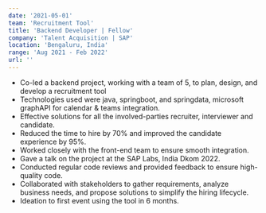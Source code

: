 ```yaml
---
date: '2021-05-01'
team: 'Recruitment Tool'
title: 'Backend Developer | Fellow'
company: 'Talent Acquisition | SAP'
location: 'Bengaluru, India'
range: 'Aug 2021 - Feb 2022'
url: ''
---
```


- Co-led a backend project, working with a team of 5, to plan, design, and develop a recruitment tool
- Technologies used were java, springboot, and springdata, microsoft graphAPI for calendar & teams integration.
- Effective solutions for all the involved-parties recruiter, interviewer and candidate.
- Reduced the time to hire by 70% and improved the candidate experience by 95%.
- Worked closely with the front-end team to ensure smooth integration.
- Gave a talk on the project at the SAP Labs, India Dkom 2022.
- Conducted regular code reviews and provided feedback to ensure high-quality code.
- Collaborated with stakeholders to gather requirements, analyze business needs, and propose
  solutions to simplify the hiring lifecycle.
- Ideation to first event using the tool in 6 months.
